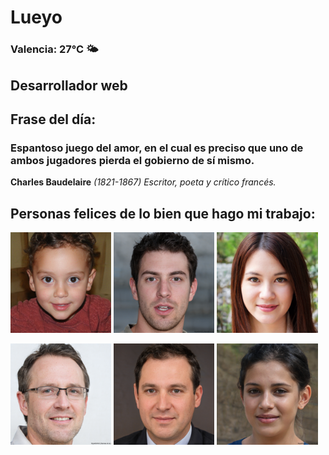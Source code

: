 # Lueyo
### Valencia:  27°C 🌤️
## Desarrollador web
## Frase del día:
<!-- START QUOTE -->
### Espantoso juego del amor, en el cual es preciso que uno de ambos jugadores pierda el gobierno de sí mismo.
**Charles Baudelaire** *(1821-1867) Escritor, poeta y crítico francés.*
<!-- END QUOTE -->






## Personas felices de lo bien que hago mi trabajo:

<p float="left">
  <img src="src/image_0.png" width="32%" />
  <img src="src/image_1.png" width="32%" /> 
  <img src="src/image_2.png" width="32%" />
</p>
<p float="left">
  <img src="src/image_3.png" width="32%" />
  <img src="src/image_4.png" width="32%" /> 
  <img src="src/image_5.png" width="32%" />
</p>

